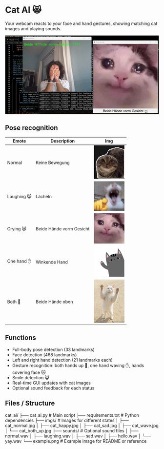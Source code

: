 # Cat AI 😸

Your webcam reacts to your face and hand gestures, showing matching cat images and playing sounds.

![Beschreibung des Bildes](example_sad.png)


## Pose recognition

| Emote       | Description            | Img                                     |
|-------------|-----------------------|----------------------------------------|
| Normal      | Keine Bewegung         | <img src="imgs/cat_normal.jpg" width="100"> |
| Laughing 😸 | Lächeln                | <img src="imgs/cat_happy.jpg" width="100"> |
| Crying 😿   | Beide Hände vorm Gesicht | <img src="imgs/cat_sad.jpg" width="100"> |
| One hand ✋  | Winkende Hand          | <img src="imgs/cat_wave.jpg" width="100"> |
| Both 🙌     | Beide Hände oben       | <img src="imgs/cat_both_up.jpg" width="100"> |

## Functions

- Full-body pose detection (33 landmarks)  
- Face detection (468 landmarks)  
- Left and right hand detection (21 landmarks each)  
- Gesture recognition: both hands up 🙌, one hand waving ✋, hands covering face 😿  
- Smile detection 😸  
- Real-time GUI updates with cat images  
- Optional sound feedback for each status

## Files / Structure

cat_ai/
├── cat_ai.py # Main script
├── requirements.txt # Python dependencies
├── imgs/ # Images for different states
│ ├── cat_normal.jpg
│ ├── cat_happy.jpg
│ ├── cat_sad.jpg
│ ├── cat_wave.jpg
│ └── cat_both_up.jpg
├── sounds/ # Optional sound files
│ ├── normal.wav
│ ├── laughing.wav
│ ├── sad.wav
│ ├── hello.wav
│ └── yay.wav
└── example.png # Example image for README or reference


